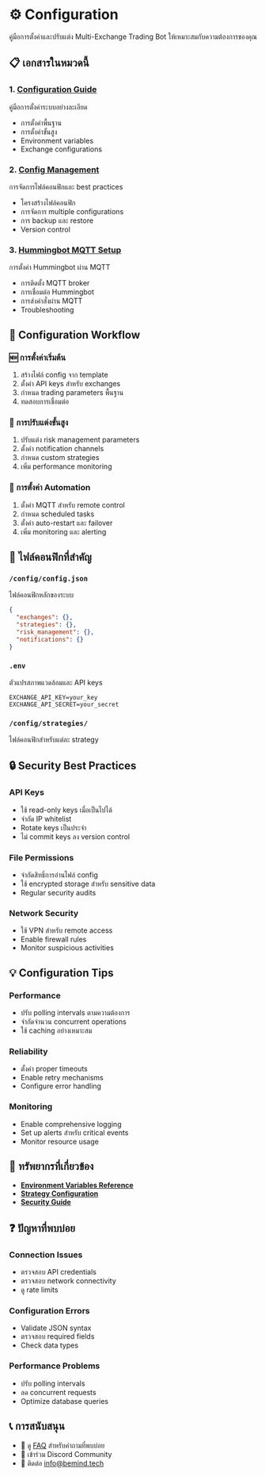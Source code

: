 # ⚙️ Configuration

คู่มือการตั้งค่าและปรับแต่ง Multi-Exchange Trading Bot ให้เหมาะสมกับความต้องการของคุณ

## 📋 เอกสารในหมวดนี้

### 1. [Configuration Guide](./configuration-guide.md)
คู่มือการตั้งค่าระบบอย่างละเอียด
- การตั้งค่าพื้นฐาน
- การตั้งค่าขั้นสูง
- Environment variables
- Exchange configurations

### 2. [Config Management](./config-management.md)
การจัดการไฟล์คอนฟิกและ best practices
- โครงสร้างไฟล์คอนฟิก
- การจัดการ multiple configurations
- การ backup และ restore
- Version control

### 3. [Hummingbot MQTT Setup](./hummingbot-mqtt-setup.md)
การตั้งค่า Hummingbot ผ่าน MQTT
- การติดตั้ง MQTT broker
- การเชื่อมต่อ Hummingbot
- การส่งคำสั่งผ่าน MQTT
- Troubleshooting

## 🎯 Configuration Workflow

### 🆕 การตั้งค่าเริ่มต้น
1. สร้างไฟล์ config จาก template
2. ตั้งค่า API keys สำหรับ exchanges
3. กำหนด trading parameters พื้นฐาน
4. ทดสอบการเชื่อมต่อ

### 🔧 การปรับแต่งขั้นสูง
1. ปรับแต่ง risk management parameters
2. ตั้งค่า notification channels
3. กำหนด custom strategies
4. เพิ่ม performance monitoring

### 🤖 การตั้งค่า Automation
1. ตั้งค่า MQTT สำหรับ remote control
2. กำหนด scheduled tasks
3. ตั้งค่า auto-restart และ failover
4. เพิ่ม monitoring และ alerting

## 📝 ไฟล์คอนฟิกที่สำคัญ

### `/config/config.json`
ไฟล์คอนฟิกหลักของระบบ
```json
{
  "exchanges": {},
  "strategies": {},
  "risk_management": {},
  "notifications": {}
}
```

### `.env`
ตัวแปรสภาพแวดล้อมและ API keys
```env
EXCHANGE_API_KEY=your_key
EXCHANGE_API_SECRET=your_secret
```

### `/config/strategies/`
ไฟล์คอนฟิกสำหรับแต่ละ strategy

## 🔒 Security Best Practices

### API Keys
- ใช้ read-only keys เมื่อเป็นไปได้
- จำกัด IP whitelist
- Rotate keys เป็นประจำ
- ไม่ commit keys ลง version control

### File Permissions
- จำกัดสิทธิ์การอ่านไฟล์ config
- ใช้ encrypted storage สำหรับ sensitive data
- Regular security audits

### Network Security
- ใช้ VPN สำหรับ remote access
- Enable firewall rules
- Monitor suspicious activities

## 💡 Configuration Tips

### Performance
- ปรับ polling intervals ตามความต้องการ
- จำกัดจำนวน concurrent operations
- ใช้ caching อย่างเหมาะสม

### Reliability
- ตั้งค่า proper timeouts
- Enable retry mechanisms
- Configure error handling

### Monitoring
- Enable comprehensive logging
- Set up alerts สำหรับ critical events
- Monitor resource usage

## 🔗 ทรัพยากรที่เกี่ยวข้อง

- **[Environment Variables Reference](./configuration-guide.md#environment-variables)**
- **[Strategy Configuration](../user-guides/user-guide.md#strategies)**
- **[Security Guide](../operations/security.md)**

## ❓ ปัญหาที่พบบ่อย

### Connection Issues
- ตรวจสอบ API credentials
- ตรวจสอบ network connectivity
- ดู rate limits

### Configuration Errors
- Validate JSON syntax
- ตรวจสอบ required fields
- Check data types

### Performance Problems
- ปรับ polling intervals
- ลด concurrent requests
- Optimize database queries

## 📞 การสนับสนุน

- 📖 ดู [FAQ](../operations/faq.md) สำหรับคำถามที่พบบ่อย
- 💬 เข้าร่วม Discord Community
- 📧 ติดต่อ info@bemind.tech 